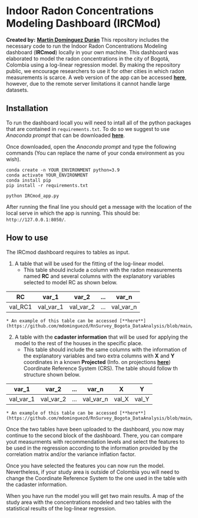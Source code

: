 # Indoor Radon Concentrations Modeling Dashboard (IRCMod)

**Created by:** [**Martín Domínguez Durán**](https://www.martindominguezduran.com/)
This repository includes the necessary code to run the Indoor Radon Concentrations Modeling dashboard (**IRCmod**) locally in your own machine. This dashboard was elaborated to model the radon concentrations in the city of Bogotá, Colombia using a log-linear regression model. By making the repository public, we encourage researchers to use it for other cities in which radon measurements is scarce. A web version of the app can be accessed [**here**](http:/ircmodelingdashboard.eu.pythonanywhere.com), however, due to the remote server limitations it cannot handle large datasets.

## Installation
To run the dashboard locall you will need to intall all of the python packages that are contained in `requirements.txt`. To do so we suggest to use *Anaconda prompt* that can be downloaded [**here**](https://www.anaconda.com/download).

Once downloaded, open the *Anaconda prompt* and type the following commands (You can replace the name of your conda environment as you wish).


    conda create -n YOUR_ENVIRONMENT python=3.9
    conda activate YOUR_ENVIRONMENT
    conda install pip
    pip install -r requirements.txt
    
    python IRCmod_app.py
   
After running the final line you should get a message with the location of the local serve in which the app is running. This should be: `http://127.0.0.1:8050/`.

## How to use

The IRCmod dashboard requires to tables as input.

1. A table that will be used for the fitting of the log-linear model.
    * This table should include a column with the radon measurements named **RC** and several columns with the explanatory variables selected to model RC as shown below.

| RC | var_1 | var_2 | ... | var_n |
| -- | -- | -- | -- | -- |
|val_RC1 | val_var_1 | val_var_2 | ... | val_var_n |

    * An example of this table can be accessed [**here**](https://github.com/mdominguezd/RnSurvey_Bogota_DataAnalysis/blob/main/Dataset%20for%20fitting/Processed_DataFrame.csv)


2. A table with the **cadaster information** that will be used for applying the model to the rest of the houses in the specific place.
    * This table should include the same columns with the information of the explanatory variables and two extra columns with **X** and **Y** coordinates in a known **Projected** (Info. on projections [**here**](https://www.esri.com/arcgis-blog/products/arcgis-pro/mapping/gcs_vs_pcs/#:~:text=What%20is%20the%20difference%20between,map%20or%20a%20computer%20screen.)) Coordinate Reference System (CRS). The table should follow th structure shown below.

|  var_1 | var_2 | ... | var_n | X | Y |
| -- | -- | -- | -- | -- | -- |
| val_var_1 | val_var_2 | ... | val_var_n | val_X | val_Y |

    * An example of this table can be accessed [**here**](https://github.com/mdominguezd/RnSurvey_Bogota_DataAnalysis/blob/main/Dataset%20for%20regression/Houses_for_Rn_estimation_processed_3116.txt)
    
Once the two tables have been uploaded to the dashboard, you now may continue to the second block of the dashboard. There, you can compare yout measurments with recommendation levels and select the features to be used in the regression according to the information provided by the correlation matrix and/or the variance inflation factor.

Once you have selected the features you can now run the model. Nevertheless, if your study area is outside of Colombia you will need to change the Coordinate Reference System to the one used in the table with the cadaster information.

When you have run the model you will get two main results. A map of the study area with the concentrations modeled and two tables with the statistical results of the log-linear regression.



